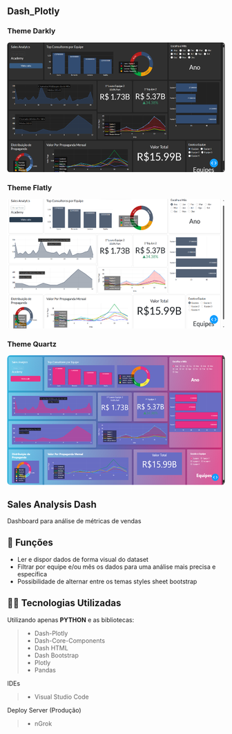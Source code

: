 ## Dash_Plotly

### Theme Darkly
<img src="https://github.com/rrssouza/Dash_Plotly/blob/main/img/Darkly.png" width="600" height="300" />

### Theme Flatly
<img src="https://github.com/rrssouza/Dash_Plotly/blob/main/img/Flatly.png" width="600" height="300" />

### Theme Quartz
<img src="https://github.com/rrssouza/Dash_Plotly/blob/main/img/Quartz.png" width="600" height="300" />


## Sales Analysis Dash

Dashboard para análise de métricas de vendas

## 🔧 Funções

- Ler e dispor dados de forma visual do dataset
- Filtrar por equipe e/ou mês os dados para uma análise mais precisa e específica
- Possibilidade de alternar entre os temas styles sheet bootstrap

## 👨‍💻 Tecnologias Utilizadas

Utilizando apenas **PYTHON** e as bibliotecas:
> - Dash-Plotly
> - Dash-Core-Components
> - Dash HTML
> - Dash Bootstrap
> - Plotly
> - Pandas

IDEs
> - Visual Studio Code

Deploy Server (Produção)
> - nGrok
